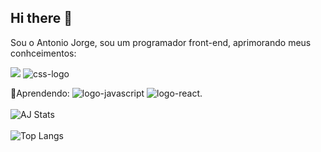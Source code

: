## Hi there 👋


Sou o Antonio Jorge, sou um programador front-end, aprimorando meus conhceimentos:

  <img src="https://img.shields.io/badge/HTML-239120?style=for-the-badge&logo=html5&logoColor=white" atl="hmtl-logo">
  <img src="https://img.shields.io/badge/CSS3-1572B6?style=for-the-badge&logo=css3&logoColor=white" alt="css-logo"> 
  
📝Aprendendo: 
<img src="https://img.shields.io/badge/JavaScript-F7DF1E?style=for-the-badge&logo=javascript&logoColor=black" alt="logo-javascript"> 
<img src="https://img.shields.io/badge/react%20os-0088CC?style=for-the-badge&logo=reactos&logoColor=white" alt="logo-react">. 
<br>
<br>
![AJ Stats](https://github-readme-stats.vercel.app/api?username=Aj-Dionisio&show_icons=true&theme=transparent)
<br>
<br>
![Top Langs](https://github-readme-stats.vercel.app/api/top-langs/?username=Aj-Dionisio&size_weight=0.5&count_weight=0.5)


